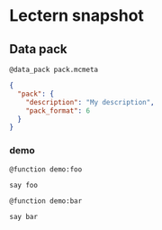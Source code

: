 # Lectern snapshot

## Data pack

`@data_pack pack.mcmeta`

```json
{
  "pack": {
    "description": "My description",
    "pack_format": 6
  }
}
```

### demo

`@function demo:foo`

```mcfunction
say foo
```

`@function demo:bar`

```mcfunction
say bar
```
